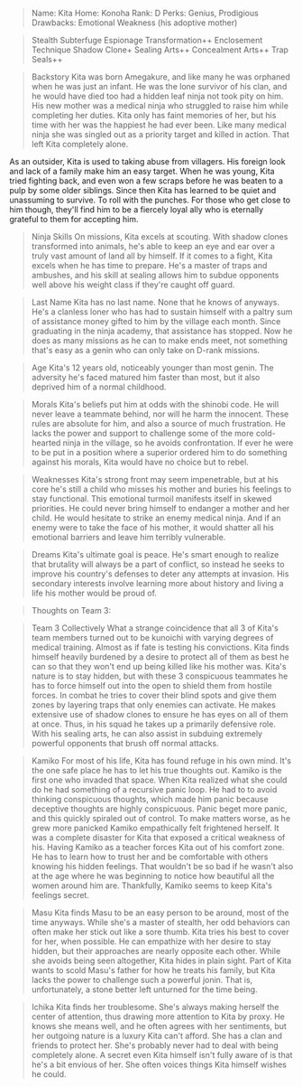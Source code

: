 >Name: Kita
>Home: Konoha
>Rank: D
>Perks: Genius, Prodigious
>Drawbacks: Emotional Weakness (his adoptive mother)

>Stealth
>Subterfuge
>Espionage
>Transformation++
>Enclosement Technique
>Shadow Clone+
>Sealing Arts++
>Concealment Arts++
>Trap Seals++

>Backstory
Kita was born Amegakure, and like many he was orphaned when he was just an infant. He was the lone survivor of his clan, and he would have died too had a hidden leaf ninja not took pity on him. His new mother was a medical ninja who struggled to raise him while completing her duties. Kita only has faint memories of her, but his time with her was the happiest he had ever been. Like many medical ninja she was singled out as a priority target and killed in action. That left Kita completely alone.

As an outsider, Kita is used to taking abuse from villagers. His foreign look and lack of a family make him an easy target. When he was young, Kita tried fighting back, and even won a few scraps before he was beaten to a pulp by some older siblings. Since then Kita has learned to be quiet and unassuming to survive. To roll with the punches. For those who get close to him though, they'll find him to be a fiercely loyal ally who is eternally grateful to them for accepting him.

>Ninja Skills
On missions, Kita excels at scouting. With shadow clones transformed into animals, he's able to keep an eye and ear over a truly vast amount of land all by himself. If it comes to a fight, Kita excels when he has time to prepare. He's a master of traps and ambushes, and his skill at sealing allows him to subdue opponents well above his weight class if they're caught off guard.

>Last Name
Kita has no last name. None that he knows of anyways. He's a clanless loner who has had to sustain himself with a paltry sum of assistance money gifted to him by the village each month. Since graduating in the ninja academy, that assistance has stopped. Now he does as many missions as he can to make ends meet, not something that's easy as a genin who can only take on D-rank missions.

>Age
Kita's 12 years old, noticeably younger than most genin. The adversity he's faced matured him faster than most, but it also deprived him of a normal childhood.

>Morals
Kita's beliefs put him at odds with the shinobi code. He will never leave a teammate behind, nor will he harm the innocent. These rules are absolute for him, and also a source of much frustration. He lacks the power and support to challenge some of the more cold-hearted ninja in the village, so he avoids confrontation. If ever he were to be put in a position where a superior ordered him to do something against his morals, Kita would have no choice but to rebel.

>Weaknesses
Kita's strong front may seem impenetrable, but at his core he's still a child who misses his mother and buries his feelings to stay functional. This emotional turmoil manifests itself in skewed priorities. He could never bring himself to endanger a mother and her child. He would hesitate to strike an enemy medical ninja. And if an enemy were to take the face of his mother, it would shatter all his emotional barriers and leave him terribly vulnerable.

>Dreams
Kita's ultimate goal is peace. He's smart enough to realize that brutality will always be a part of conflict, so instead he seeks to improve his country's defenses to deter any attempts at invasion. His secondary interests involve learning more about history and living a life his mother would be proud of.

>Thoughts on Team 3:

>Team 3 Collectively
What a strange coincidence that all 3 of Kita's team members turned out to be kunoichi with varying degrees of medical training. Almost as if fate is testing his convictions. Kita finds himself heavily burdened by a desire to protect all of them as best he can so that they won't end up being killed like his mother was. Kita's nature is to stay hidden, but with these 3 conspicuous teammates he has to force himself out into the open to shield them from hostile forces. In combat he tries to cover their blind spots and give them zones by layering traps that only enemies can activate. He makes extensive use of shadow clones to ensure he has eyes on all of them at once. Thus, in his squad he takes up a primarily defensive role. With his sealing arts, he can also assist in subduing extremely powerful opponents that brush off normal attacks.

>Kamiko
For most of his life, Kita has found refuge in his own mind. It's the one safe place he has to let his true thoughts out. Kamiko is the first one who invaded that space. When Kita realized what she could do he had something of a recursive panic loop. He had to to avoid thinking conspicuous thoughts, which made him panic because deceptive thoughts are highly conspicuous. Panic beget more panic, and this quickly spiraled out of control. To make matters worse, as he grew more panicked Kamiko empathically felt frightened herself. It was a complete disaster for Kita that exposed a critical weakness of his.
Having Kamiko as a teacher forces Kita out of his comfort zone. He has to learn how to trust her and be comfortable with others knowing his hidden feelings. That wouldn't be so bad if he wasn't also at the age where he was beginning to notice how beautiful all the women around him are. Thankfully, Kamiko seems to keep Kita's feelings secret.

>Masu
Kita finds Masu to be an easy person to be around, most of the time anyways. While she's a master of stealth, her odd behaviors can often make her stick out like a sore thumb. Kita tries his best to cover for her, when possible. He can empathize with her desire to stay hidden, but their approaches are nearly opposite each other. While she avoids being seen altogether, Kita hides in plain sight. Part of Kita wants to scold Masu's father for how he treats his family, but Kita lacks the power to challenge such a powerful jonin. That is, unfortunately, a stone better left unturned for the time being.

>Ichika
Kita finds her troublesome. She's always making herself the center of attention, thus drawing more attention to Kita by proxy. He knows she means well, and he often agrees with her sentiments, but her outgoing nature is a luxury Kita can't afford. She has a clan and friends to protect her. She's probably never had to deal with being completely alone. A secret even Kita himself isn't fully aware of is that he's a bit envious of her. She often voices things Kita himself wishes he could.